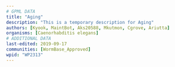 ```yaml
---
# GPML DATA
title: "Aging"
description: "This is a temporary description for Aging"
authors: [Kyook, MaintBot, Aks20588, Mkutmon, Cgrove, Ariutta]
organisms: [Caenorhabditis elegans]
# ADDITIONAL DATA
last-edited: 2019-09-17
communities: [WormBase_Approved]
wpid: "WP2313"
---
```

